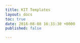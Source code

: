 ```yaml
---
title: KIT Templates
layout: docs
toc: true
date: 2018-08-08 16:33:30 +0000
published: false

---
```

